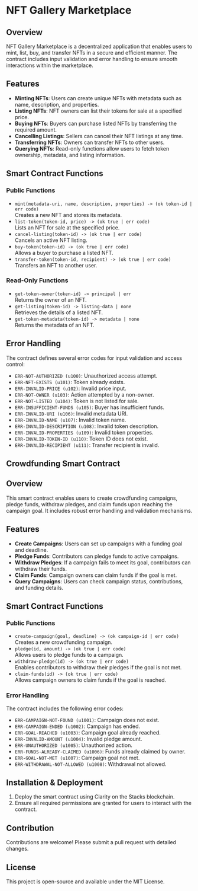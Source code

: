 # NFT Gallery Marketplace

## Overview
NFT Gallery Marketplace is a decentralized application that enables users to mint, list, buy, and transfer NFTs in a secure and efficient manner. The contract includes input validation and error handling to ensure smooth interactions within the marketplace.

## Features
- **Minting NFTs**: Users can create unique NFTs with metadata such as name, description, and properties.
- **Listing NFTs**: NFT owners can list their tokens for sale at a specified price.
- **Buying NFTs**: Buyers can purchase listed NFTs by transferring the required amount.
- **Cancelling Listings**: Sellers can cancel their NFT listings at any time.
- **Transferring NFTs**: Owners can transfer NFTs to other users.
- **Querying NFTs**: Read-only functions allow users to fetch token ownership, metadata, and listing information.

## Smart Contract Functions

### Public Functions
- `mint(metadata-uri, name, description, properties) -> (ok token-id | err code)`  
  Creates a new NFT and stores its metadata.
- `list-token(token-id, price) -> (ok true | err code)`  
  Lists an NFT for sale at the specified price.
- `cancel-listing(token-id) -> (ok true | err code)`  
  Cancels an active NFT listing.
- `buy-token(token-id) -> (ok true | err code)`  
  Allows a buyer to purchase a listed NFT.
- `transfer-token(token-id, recipient) -> (ok true | err code)`  
  Transfers an NFT to another user.

### Read-Only Functions
- `get-token-owner(token-id) -> principal | err`  
  Returns the owner of an NFT.
- `get-listing(token-id) -> listing-data | none`  
  Retrieves the details of a listed NFT.
- `get-token-metadata(token-id) -> metadata | none`  
  Returns the metadata of an NFT.

## Error Handling
The contract defines several error codes for input validation and access control:
- `ERR-NOT-AUTHORIZED (u100)`: Unauthorized access attempt.
- `ERR-NFT-EXISTS (u101)`: Token already exists.
- `ERR-INVALID-PRICE (u102)`: Invalid price input.
- `ERR-NOT-OWNER (u103)`: Action attempted by a non-owner.
- `ERR-NOT-LISTED (u104)`: Token is not listed for sale.
- `ERR-INSUFFICIENT-FUNDS (u105)`: Buyer has insufficient funds.
- `ERR-INVALID-URI (u106)`: Invalid metadata URI.
- `ERR-INVALID-NAME (u107)`: Invalid token name.
- `ERR-INVALID-DESCRIPTION (u108)`: Invalid token description.
- `ERR-INVALID-PROPERTIES (u109)`: Invalid token properties.
- `ERR-INVALID-TOKEN-ID (u110)`: Token ID does not exist.
- `ERR-INVALID-RECIPIENT (u111)`: Transfer recipient is invalid.

## Crowdfunding Smart Contract

## Overview
This smart contract enables users to create crowdfunding campaigns, pledge funds, withdraw pledges, and claim funds upon reaching the campaign goal. It includes robust error handling and validation mechanisms.

## Features
- **Create Campaigns**: Users can set up campaigns with a funding goal and deadline.
- **Pledge Funds**: Contributors can pledge funds to active campaigns.
- **Withdraw Pledges**: If a campaign fails to meet its goal, contributors can withdraw their funds.
- **Claim Funds**: Campaign owners can claim funds if the goal is met.
- **Query Campaigns**: Users can check campaign status, contributions, and funding details.

## Smart Contract Functions

### Public Functions
- `create-campaign(goal, deadline) -> (ok campaign-id | err code)`  
  Creates a new crowdfunding campaign.
- `pledge(id, amount) -> (ok true | err code)`  
  Allows users to pledge funds to a campaign.
- `withdraw-pledge(id) -> (ok true | err code)`  
  Enables contributors to withdraw their pledges if the goal is not met.
- `claim-funds(id) -> (ok true | err code)`  
  Allows campaign owners to claim funds if the goal is reached.

### Error Handling
The contract includes the following error codes:
- `ERR-CAMPAIGN-NOT-FOUND (u1001)`: Campaign does not exist.
- `ERR-CAMPAIGN-ENDED (u1002)`: Campaign has ended.
- `ERR-GOAL-REACHED (u1003)`: Campaign goal already reached.
- `ERR-INVALID-AMOUNT (u1004)`: Invalid pledge amount.
- `ERR-UNAUTHORIZED (u1005)`: Unauthorized action.
- `ERR-FUNDS-ALREADY-CLAIMED (u1006)`: Funds already claimed by owner.
- `ERR-GOAL-NOT-MET (u1007)`: Campaign goal not met.
- `ERR-WITHDRAWAL-NOT-ALLOWED (u1008)`: Withdrawal not allowed.

## Installation & Deployment
1. Deploy the smart contract using Clarity on the Stacks blockchain.
2. Ensure all required permissions are granted for users to interact with the contract.

## Contribution
Contributions are welcome! Please submit a pull request with detailed changes.

## License
This project is open-source and available under the MIT License.

